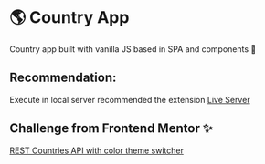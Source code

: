 # 🌎 Country App

Country app built with vanilla JS based in SPA and components 🔨

## Recommendation:

Execute in local server recommended the extension [Live Server](https://marketplace.visualstudio.com/items?itemName=ritwickdey.LiveServer 'liveserver')

## Challenge from Frontend Mentor ✨

[REST Countries API with color theme switcher](https://www.frontendmentor.io/challenges/rest-countries-api-with-color-theme-switcher-5cacc469fec04111f7b848ca 'frontedmentor')
